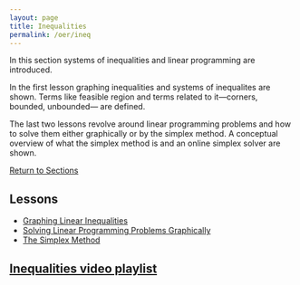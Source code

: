 ```yaml
---
layout: page
title: Inequalities
permalink: /oer/ineq
---
```



<p>
In this section systems of inequalities and linear programming are introduced.
</p>

<p>
In the first lesson graphing inequalities and systems of inequalites are shown.
Terms like feasible region and terms related to it&#8212;corners, bounded, unbounded&#8212; are defined.
</p>

<p>
The last two lessons revolve around linear programming problems and how to solve them either graphically or by the simplex method.
A conceptual overview of what the simplex method is and an online simplex solver are shown.
</p>

<a href="/oer/#sections">
Return to Sections
</a>


<h2>
Lessons
</h2>
<ul>
  <li><a href="./1">Graphing Linear Inequalities</a></li>
  <li><a href="2">Solving Linear Programming Problems Graphically</a></li>
  <li><a href="3">The Simplex Method</a></li>
</ul>

<h2>
<a class="external" href="https://www.youtube.com/playlist?list=PL__PFqWLeiTSP_7EQNT04BcG1V4WWplWy">
Inequalities video playlist
</a>
</h2>

